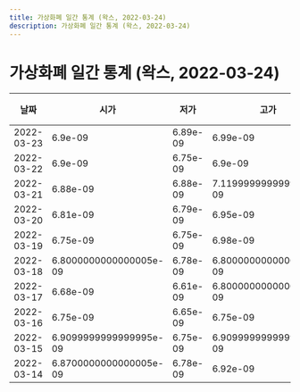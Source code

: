 ```yaml
---
title: 가상화폐 일간 통계 (왁스, 2022-03-24)
description: 가상화폐 일간 통계 (왁스, 2022-03-24)
---
```



가상화폐 일간 통계 (왁스, 2022-03-24)
===

|날짜|시가|저가|고가|종가|비고|
|--|--|--|--|--|--|
|2022-03-23|6.9e-09|6.89e-09|6.99e-09|6.99e-09|    |
|2022-03-22|6.9e-09|6.75e-09|6.9e-09|6.849999999999999e-09|    |
|2022-03-21|6.88e-09|6.88e-09|7.119999999999999e-09|6.99e-09|    |
|2022-03-20|6.81e-09|6.79e-09|6.95e-09|6.95e-09|    |
|2022-03-19|6.75e-09|6.75e-09|6.98e-09|6.81e-09|    |
|2022-03-18|6.8000000000000005e-09|6.78e-09|6.8000000000000005e-09|6.78e-09|    |
|2022-03-17|6.68e-09|6.61e-09|6.8000000000000005e-09|6.8000000000000005e-09|    |
|2022-03-16|6.75e-09|6.65e-09|6.75e-09|6.66e-09|    |
|2022-03-15|6.9099999999999995e-09|6.75e-09|6.9099999999999995e-09|6.75e-09|    |
|2022-03-14|6.8700000000000005e-09|6.78e-09|6.92e-09|6.78e-09|    |
